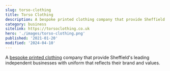 ```yaml
---
slug: torso-clothing
title: Torso Clothing
description: A bespoke printed clothing company that provide Sheffield's leading independent businesses with uniform that reflects their brand and values.
category: business
sitelink: https://torsoclothing.co.uk
hero: './images/torso-clothing.png'
published: '2021-01-20'
modified: '2024-04-10'
---
```


<p>A <a href="https://torsoclothing.co.uk/printed-hoodies-and-t-shirts">bespoke printed clothing</a> company that provide Sheffield's leading independent businesses with uniform that reflects their brand and values.</p>
